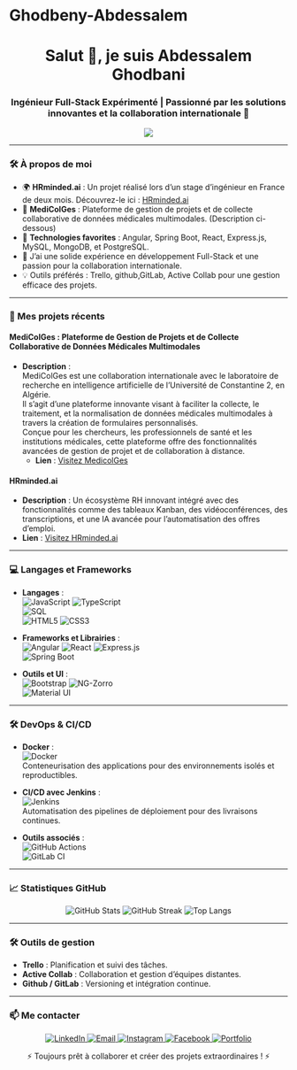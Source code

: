 # Ghodbeny-Abdessalem
<h1 align="center">Salut 👋, je suis Abdessalem Ghodbani</h1>
<h3 align="center">Ingénieur Full-Stack Expérimenté | Passionné par les solutions innovantes et la collaboration internationale 🚀</h3>

<p align="center">
  <img src="https://readme-typing-svg.demolab.com?font=Fira+Code&size=20&duration=4000&pause=500&center=true&vCenter=true&width=500&lines=Ing%C3%A9nieur+full+%C3%A0+ESPRIT+%F0%9F%A7%91%E2%80%8D%F0%9F%92%BB;Passionn%C3%A9+par+Angular%2C+React+et+Spring+Boot;Toujours+%C3%A0+la+recherche+de+nouveaux+d%C3%A9fis!"/>
</p>

---

### 🛠️ À propos de moi
- 🌍 **HRminded.ai** : Un projet réalisé lors d’un stage d’ingénieur en France de deux mois. Découvrez-le ici : [HRminded.ai](https://hrminded.ai)
- 🌟 **MediColGes** : Plateforme de gestion de projets et de collecte collaborative de données médicales multimodales. (Description ci-dessous)
- 🎯 **Technologies favorites** : Angular, Spring Boot, React, Express.js, MySQL, MongoDB, et PostgreSQL.
- 🔭 J’ai une solide expérience en développement Full-Stack et une passion pour la collaboration internationale.
- 💡 Outils préférés : Trello, github,GitLab, Active Collab pour une gestion efficace des projets.

---

### 🚀 Mes projets récents
#### **MediColGes** : Plateforme de Gestion de Projets et de Collecte Collaborative de Données Médicales Multimodales
- **Description** :  
  MediColGes est une collaboration internationale avec le laboratoire de recherche en intelligence artificielle de l’Université de Constantine 2, en Algérie.  
  Il s’agit d’une plateforme innovante visant à faciliter la collecte, le traitement, et la normalisation de données médicales multimodales à travers la création de formulaires personnalisés.  
  Conçue pour les chercheurs, les professionnels de santé et les institutions médicales, cette plateforme offre des fonctionnalités avancées de gestion de projet et de collaboration à distance.
  - **Lien** : [Visitez MedicolGes](https://medicolges.netlify.app/)
  
#### **HRminded.ai**  
- **Description** : Un écosystème RH innovant intégré avec des fonctionnalités comme des tableaux Kanban, des vidéoconférences, des transcriptions, et une IA avancée pour l’automatisation des offres d’emploi.  
- **Lien** : [Visitez HRminded.ai](https://hrminded.ai)

---

### 💻 Langages et Frameworks
- **Langages** :  
  ![JavaScript](https://img.shields.io/badge/JavaScript-F7DF1E?style=for-the-badge&logo=javascript&logoColor=black) 
  ![TypeScript](https://img.shields.io/badge/TypeScript-3178C6?style=for-the-badge&logo=typescript&logoColor=white)  
  ![SQL](https://img.shields.io/badge/SQL-4479A1?style=for-the-badge&logo=sqlite&logoColor=white)  
  ![HTML5](https://img.shields.io/badge/HTML5-E34F26?style=for-the-badge&logo=html5&logoColor=white) 
  ![CSS3](https://img.shields.io/badge/CSS3-1572B6?style=for-the-badge&logo=css3&logoColor=white)  

- **Frameworks et Librairies** :  
  ![Angular](https://img.shields.io/badge/Angular-DD0031?style=for-the-badge&logo=angular&logoColor=white) 
  ![React](https://img.shields.io/badge/React-61DAFB?style=for-the-badge&logo=react&logoColor=black) 
  ![Express.js](https://img.shields.io/badge/Express.js-404D59?style=for-the-badge&logo=express&logoColor=white)  
  ![Spring Boot](https://img.shields.io/badge/Spring%20Boot-6DB33F?style=for-the-badge&logo=spring-boot&logoColor=white)  

- **Outils et UI** :  
  ![Bootstrap](https://img.shields.io/badge/Bootstrap-563D7C?style=for-the-badge&logo=bootstrap&logoColor=white) 
  ![NG-Zorro](https://img.shields.io/badge/NG--ZORRO-409EFF?style=for-the-badge&logo=ant-design&logoColor=white)  
  ![Material UI](https://img.shields.io/badge/Material--UI-0081CB?style=for-the-badge&logo=mui&logoColor=white)  

---
### 🛠️ DevOps & CI/CD
- **Docker** :  
  ![Docker](https://img.shields.io/badge/Docker-2496ED?style=for-the-badge&logo=docker&logoColor=white)  
  Conteneurisation des applications pour des environnements isolés et reproductibles.  

- **CI/CD avec Jenkins** :  
  ![Jenkins](https://img.shields.io/badge/Jenkins-D24939?style=for-the-badge&logo=jenkins&logoColor=white)  
  Automatisation des pipelines de déploiement pour des livraisons continues.  

- **Outils associés** :  
  ![GitHub Actions](https://img.shields.io/badge/GitHub%20Actions-2088FF?style=for-the-badge&logo=github-actions&logoColor=white)  
  ![GitLab CI](https://img.shields.io/badge/GitLab%20CI-330F63?style=for-the-badge&logo=gitlab&logoColor=white)

---

### 📈 Statistiques GitHub
<p align="center">
  <img src="https://github-readme-stats.vercel.app/api?username=Ghodbeny Abdessalem&show_icons=true&theme=radical" alt="GitHub Stats"/>
  <img src="https://github-readme-streak-stats.herokuapp.com/?user=Ghodbeny Abdessalem&theme=radical" alt="GitHub Streak"/>
  <img src="https://github-readme-stats.vercel.app/api/top-langs/?username=Ghodbeny Abdessalem&layout=compact&theme=radical" alt="Top Langs"/>
</p>

---

### 🛠️ Outils de gestion
- **Trello** : Planification et suivi des tâches.  
- **Active Collab** : Collaboration et gestion d’équipes distantes.  
- **Github / GitLab** : Versioning et intégration continue.

---

### 📫 Me contacter
<p align="center">
  <a href="https://www.linkedin.com/in/abdessalem-ghodbeni/" target="_blank">
    <img alt="LinkedIn" src="https://img.shields.io/badge/LinkedIn-0077B5?style=for-the-badge&logo=linkedin&logoColor=white"/>
  </a>
  <a href="mailto:ghodbani.abdessalem@gmail.com" target="_blank">
    <img alt="Email" src="https://img.shields.io/badge/Email-D14836?style=for-the-badge&logo=gmail&logoColor=white"/>
  </a>
  <a href="https://www.instagram.com/sloumaghod/" target="_blank">
    <img alt="Instagram" src="https://img.shields.io/badge/Instagram-E4405F?style=for-the-badge&logo=instagram&logoColor=white"/>
  </a>
  <a href="https://www.facebook.com/slouma.ghod" target="_blank">
    <img alt="Facebook" src="https://img.shields.io/badge/Facebook-1877F2?style=for-the-badge&logo=facebook&logoColor=white"/>
  </a>
  <a href="https://abdessalem.netlify.app/" target="_blank">
    <img alt="Portfolio" src="https://img.shields.io/badge/Portfolio-000000?style=for-the-badge&logo=vercel&logoColor=white"/>
  </a>
</p>

<p align="center">⚡ Toujours prêt à collaborer et créer des projets extraordinaires ! ⚡</p>
